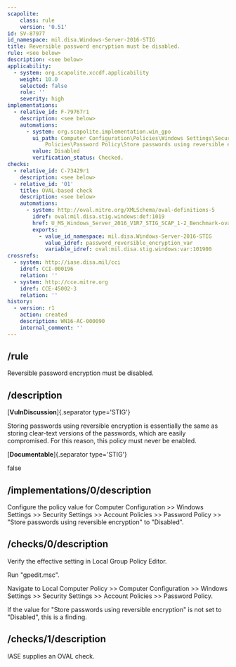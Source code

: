 ```yaml
---
scapolite:
    class: rule
    version: '0.51'
id: SV-87977
id_namespace: mil.disa.Windows-Server-2016-STIG
title: Reversible password encryption must be disabled.
rule: <see below>
description: <see below>
applicability:
  - system: org.scapolite.xccdf.applicability
    weight: 10.0
    selected: false
    role: ''
    severity: high
implementations:
  - relative_id: F-79767r1
    description: <see below>
    automations:
      - system: org.scapolite.implementation.win_gpo
        ui_path: Computer Configuration\Policies\Windows Settings\Security Settings\Account
            Policies\Password Policy\Store passwords using reversible encryption
        value: Disabled
        verification_status: Checked.
checks:
  - relative_id: C-73429r1
    description: <see below>
  - relative_id: '01'
    title: OVAL-based check
    description: <see below>
    automations:
      - system: http://oval.mitre.org/XMLSchema/oval-definitions-5
        idref: oval:mil.disa.stig.windows:def:1019
        href: U_MS_Windows_Server_2016_V1R7_STIG_SCAP_1-2_Benchmark-oval.xml
        exports:
          - value_id_namespace: mil.disa.Windows-Server-2016-STIG
            value_idref: password_reversible_encryption_var
            variable_idref: oval:mil.disa.stig.windows:var:101900
crossrefs:
  - system: http://iase.disa.mil/cci
    idref: CCI-000196
    relation: ''
  - system: http://cce.mitre.org
    idref: CCE-45002-3
    relation: ''
history:
  - version: r1
    action: created
    description: WN16-AC-000090
    internal_comment: ''
---
```



## /rule

Reversible password encryption must be disabled.

## /description

[**VulnDiscussion**]{.separator type='STIG'}

Storing passwords using reversible encryption is essentially the same as storing clear-text versions of the passwords, which are easily compromised. For this reason, this policy must never be enabled.

[**Documentable**]{.separator type='STIG'}

false

## /implementations/0/description

Configure the policy value for Computer Configuration >> Windows Settings >> Security Settings >> Account Policies >> Password Policy >> "Store passwords using reversible encryption" to "Disabled".

## /checks/0/description

Verify the effective setting in Local Group Policy Editor.

Run "gpedit.msc".

Navigate to Local Computer Policy >> Computer Configuration >> Windows Settings >> Security Settings >> Account Policies >> Password Policy.

If the value for "Store passwords using reversible encryption" is not set to "Disabled", this is a finding.

## /checks/1/description

IASE supplies an OVAL check.
